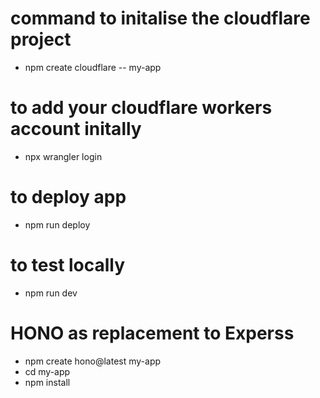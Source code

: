 # command to initalise the cloudflare project
- npm create cloudflare -- my-app

# to add your cloudflare workers account initally 
-  npx wrangler login

# to deploy app
- npm run deploy

# to test locally
- npm run dev

# HONO as replacement to Experss
- npm create hono@latest my-app
- cd my-app
- npm install